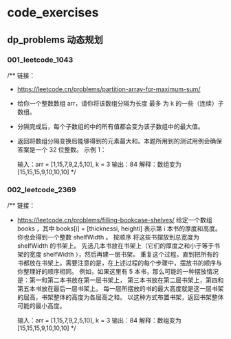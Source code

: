 # code_exercises

## dp_problems 动态规划
### 001_leetcode_1043
/** 链接：
 * https://leetcode.cn/problems/partition-array-for-maximum-sum/
 * 给你一个整数数组 arr，请你将该数组分隔为长度 最多 为 k 的一些（连续）子数组。
 * 分隔完成后，每个子数组的中的所有值都会变为该子数组中的最大值。
 * 返回将数组分隔变换后能够得到的元素最大和。本题所用到的测试用例会确保答案是一个 32 位整数。
    示例 1：

    输入：arr = [1,15,7,9,2,5,10], k = 3
    输出：84
    解释：数组变为 [15,15,15,9,10,10,10]
*/

### 002_leetcode_2369
/** 链接：
 * https://leetcode.cn/problems/filling-bookcase-shelves/
给定一个数组 books ，其中 books[i] = [thicknessi, heighti] 表示第 i 本书的厚度和高度。你也会得到一个整数 shelfWidth 。
按顺序 将这些书摆放到总宽度为 shelfWidth 的书架上。
先选几本书放在书架上（它们的厚度之和小于等于书架的宽度 shelfWidth ），然后再建一层书架。
重复这个过程，直到把所有的书都放在书架上。需要注意的是，在上述过程的每个步骤中，摆放书的顺序与你整理好的顺序相同。
例如，如果这里有 5 本书，那么可能的一种摆放情况是：第一和第二本书放在第一层书架上，
第三本书放在第二层书架上，第四和第五本书放在最后一层书架上。
每一层所摆放的书的最大高度就是这一层书架的层高，书架整体的高度为各层高之和。
以这种方式布置书架，返回书架整体可能的最小高度。


    输入：arr = [1,15,7,9,2,5,10], k = 3
    输出：84
    解释：数组变为 [15,15,15,9,10,10,10]
*/